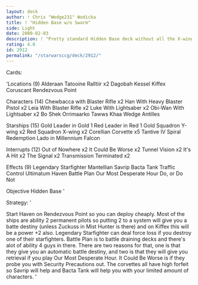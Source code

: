 ```yaml
---
layout: deck
author: ! Chris "Wedge231" Wodicka
title: ! "Hidden Base w/o Swarm"
side: Light
date: 2000-02-03
description: ! "Pretty standard Hidden Base deck without all the X-wing stuff."
rating: 4.0
id: 2912
permalink: "/starwarsccg/deck/2912/"
---
```

Cards: 

'Locations (9)
Alderaan
Tatooine
Ralltiir x2
Dagobah
Kessel
Kiffex
Coruscant
Rendezvous Point

Characters (14)
Chewbacca with Blaster Rifle x2
Han With Heavy Blaster Pistol  x2
Leia With Blaster Rifle x2
Luke With Lightsaber x2
Obi-Wan With Lightsaber x2
Bo Shek
Orrimaarko
Tawws Khaa
Wedge Antilles

Starships (15)
Gold Leader in Gold 1
Red Leader in Red 1
Gold Squadron Y-wing x2
Red Squadron X-wing x2
Corellian Corvette x5
Tantive IV
Spiral
Redemption
Lado in Millennium Falcon

Interrupts (12)
Out of Nowhere x2
It Could Be Worse x2
Tunnel Vision x2
It's A Hit x2
The Signal x2
Transmission Terminated x2

Effects (9)
Legendary Starfighter
Mantellian Savrip
Bacta Tank
Traffic Control
Ultimatum
Haven
Battle Plan
Our Most Desperate Hour
Do, or Do Not

Objective
Hidden Base '

Strategy: '

Start Haven on Rendezvous Point so you can deploy cheaply. Most of the ships are ability 2 permanent pilots so putting 2 to a system will give you a batte destiny (unless Zuckuss in Mist Hunter is there) and on Kiffex this will be a power +2 also. Legendary Starfighter can deal force loss if you destroy one of their starfighters. Battle Plan is to battle draining decks and there's alot of ability 4 guys in there. There are two reasons for that, one is that they give you an automatic battle destiny, and two is that they will give you retrieval if you play Our Most Desperate Hour. It Could Be Worse is if they probe you with Security Precautions out. The corvettes all have high forfeit so Savrip will help and Bacta Tank will help you with your limited amount of characters. '
